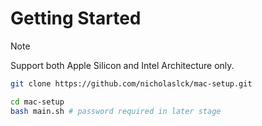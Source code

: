 # Getting Started

> [!NOTE]
> Support both Apple Silicon and Intel Architecture only.

```bash
git clone https://github.com/nicholaslck/mac-setup.git

cd mac-setup
bash main.sh # password required in later stage
```
